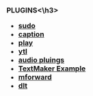 <h3>PLUGINS<\h3>
	<div>
		<ul>
			<li><a href="https://gist.github.com/lyfe00011/c9b86f8327ca781160fbad2f4d0fbd66">sudo</a></li>
			<li><a href="https://gist.github.com/lyfe00011/2ae359efa147d295dca8c1d53f88d947">caption</a></li>
			<li><a href="https://gist.github.com/lyfe00011/56dbb82d05ebcd3ea614274e3996b29d">play</a></li>
			<li><a href="https://gist.github.com/lyfe00011/dfc6d4585cf06d85ccf232e687b48f39">ytl</a></li>
			<li><a href="https://gist.github.com/lyfe00011/b56d6eccc654b6a8ef9f0e9287ed3add">audio pluings</a></li>
			<li><a href="https://gist.github.com/lyfe00011/120eee18e3c6b3c5b9a351120d9bf496">TextMaker Example</a></li>
                        <li><a href="https://gist.github.com/lyfe00011/fab96035b4aac2fe351ba4ab3cc09125">mforward</a></li>
                        <li><a href="https://gist.github.com/lyfe00011/b73535d503bed41f5324344883cf0030">dlt</a></li>
		</ul>
	</div>